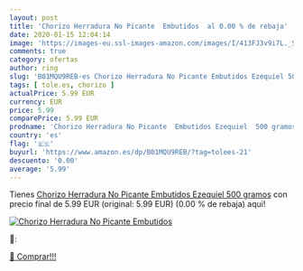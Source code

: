 ```yaml
---
layout: post
title: 'Chorizo Herradura No Picante  Embutidos  al 0.00 % de rebaja'
date: 2020-01-15 12:04:14
image: 'https://images-eu.ssl-images-amazon.com/images/I/413FJ3v9i7L._SL200_.jpg'
comments: true
category: ofertas
author: ring
slug: 'B01MQU9REB-es Chorizo Herradura No Picante Embutidos Ezequiel 500 gramos'
tags: [ tole.es, chorizo ]
actualPrice: 5.99 EUR
currency: EUR
price: 5.99
comparePrice: 5.99 EUR
prodname: 'Chorizo Herradura No Picante  Embutidos Ezequiel  500 gramos'
country: 'es'
flag: '🇪🇸'
buyurl: 'https://www.amazon.es/dp/B01MQU9REB/?tag=tolees-21'
descuento: '0.00'
average: '5.99'
---
```


Tienes [Chorizo Herradura No Picante  Embutidos Ezequiel  500 gramos](https://www.amazon.es/dp/B01MQU9REB/?tag=tolees-21) con precio final de  5.99 EUR (original: 5.99 EUR) (0.00 %  de rebaja) aqui!

[![Chorizo Herradura No Picante  Embutidos ](https://images-eu.ssl-images-amazon.com/images/I/413FJ3v9i7L._SL200_.jpg)](https://www.amazon.es/dp/B01MQU9REB/?tag=tolees-21)

🔎:


[🛒 Comprar!!!](https://www.amazon.es/dp/B01MQU9REB/?tag=tolees-21)
